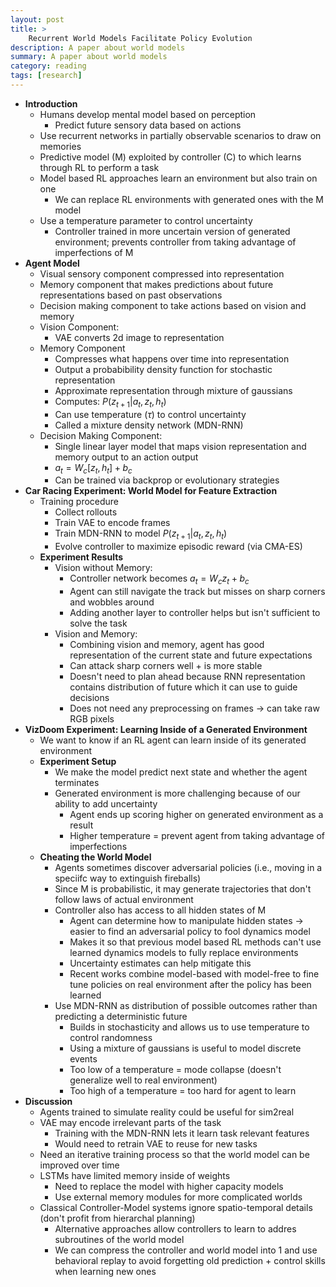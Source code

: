 ```yaml
---
layout: post
title: >
    Recurrent World Models Facilitate Policy Evolution
description: A paper about world models
summary: A paper about world models
category: reading
tags: [research]
---
```


* **Introduction**
    * Humans develop mental model based on perception
        * Predict future sensory data based on actions
    * Use recurrent networks in partially observable scenarios to draw on memories
    * Predictive model (M) exploited by controller (C) to which learns through RL to perform a task
    * Model based RL approaches learn an environment but also train on one
        * We can replace RL environments with generated ones with the M model
    * Use a temperature parameter to control uncertainty
        * Controller trained in more uncertain version of generated environment; prevents controller from taking advantage of imperfections of M
* **Agent Model**
    * Visual sensory component compressed into representation
    * Memory component that makes predictions about future representations based on past observations
    * Decision making component to take actions based on vision and memory
    * Vision Component:
        * VAE converts 2d image to representation
    * Memory Component
        * Compresses what happens over time into representation
        * Output a probabibility density function for stochastic representation
        * Approximate representation through mixture of gaussians
        * Computes: $P(z _{t+1} \vert a_t, z_t, h_t)$
        * Can use temperature ($\tau$) to control uncertainty
        * Called a mixture density network (MDN-RNN)
    * Decision Making Component:
        * Single linear layer model that maps vision representation and memory output to an action output
        * $a_t = W_c [z_t, h_t] + b_c$
        * Can be trained via backprop or evolutionary strategies
* **Car Racing Experiment: World Model for Feature Extraction**
    * Training procedure
        * Collect rollouts
        * Train VAE to encode frames
        * Train MDN-RNN to model $P(z _{t+1} \vert a_t, z_t, h_t)$
        * Evolve controller to maximize episodic reward (via CMA-ES)
    * **Experiment Results**
        * Vision without Memory:
            * Controller network becomes $a_t = W_c z_t + b_c$
            * Agent can still navigate the track but misses on sharp corners and wobbles around
            * Adding another layer to controller helps but isn't sufficient to solve the task
        * Vision and Memory:
            * Combining vision and memory, agent has good representation of the current state and future expectations
            * Can attack sharp corners well + is more stable
            * Doesn't need to plan ahead because RNN representation contains distribution of future which it can use to guide decisions
            * Does not need any preprocessing on frames $\rightarrow$ can take raw RGB pixels
* **VizDoom Experiment: Learning Inside of a Generated Environment**
    * We want to know if an RL agent can learn inside of its generated environment
    * **Experiment Setup**
        * We make the model predict next state and whether the agent terminates
        * Generated environment is more challenging because of our ability to add uncertainty
            * Agent ends up scoring higher on generated environment as a result
            * Higher temperature = prevent agent from taking advantage of imperfections
    * **Cheating the World Model**
        * Agents sometimes discover adversarial policies (i.e., moving in a speciifc way to extinguish fireballs)
        * Since M is probabilistic, it may generate trajectories that don't follow laws of actual environment
        * Controller also has access to all hidden states of M
            * Agent can determine how to manipulate hidden states $\rightarrow$ easier to find an adversarial policy to fool dynamics model
            * Makes it so that previous model based RL methods can't use learned dynamics models to fully replace environments
            * Uncertainty estimates can help mitigate this
            * Recent works combine model-based with model-free to fine tune policies on real environment after the policy has been learned
        * Use MDN-RNN as distribution of possible outcomes rather than predicting a deterministic future
            * Builds in stochasticity and allows us to use temperature to control randomness
            * Using a mixture of gaussians is useful to model discrete events 
            * Too low of a temperature = mode collapse (doesn't generalize well to real environment)
            * Too high of a temperature = too hard for agent to learn
* **Discussion**
    * Agents trained to simulate reality could be useful for sim2real
    * VAE may encode irrelevant parts of the task
        * Training with the MDN-RNN lets it learn task relevant features
        * Would need to retrain VAE to reuse for new tasks
    * Need an iterative training process so that the world model can be improved over time
    * LSTMs have limited memory inside of weights
        * Need to replace the model with higher capacity models
        * Use external memory modules for more complicated worlds
    * Classical Controller-Model systems ignore spatio-temporal details (don't profit from hierarchal planning)
        * Alternative approaches allow controllers to learn to addres subroutines of the world model
        * We can compress the controller and world model into 1 and use behavioral replay to avoid forgetting old prediction + control skills when learning new ones